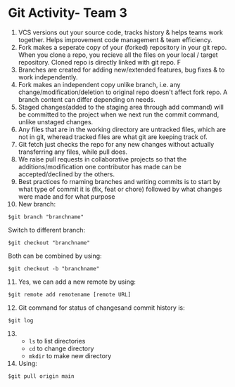 # Git Activity- Team 3
1. VCS versions out your source code, tracks history & helps teams work together. Helps improvement code management & team efficiency. 
2. Fork makes a seperate copy of your (forked) repository in your git repo. When you clone a repo, you recieve all the files on your local / target repository. Cloned repo is directly linked with git repo. F
3. Branches are created for adding new/extended features, bug fixes & to work independently. 
4. Fork makes an independent copy unlike branch, i.e. any change/modification/deletion to original repo doesn't affect fork repo. A branch content can differ depending on needs.
5. Staged changes(added to the staging area through add command) will be committed to the project when we next run the commit command, unlike unstaged changes.
6. Any files that are in the working directory are untracked files, which are not in git, wheread tracked files are what git are keeping track of.
7. Git fetch just checks the repo for any new changes without actually transferring any files, while pull does. 
8. We raise pull requests in collaborative projects so that the additions/modification one contributor has made can be accepted/declined by the others. 
9. Best practices fo rnaming branches and writing commits is to start by what type of commit it is (fix, feat or chore) followed by what changes were made and for what purpose
10. New branch: 
```console
$git branch "branchname"
```
Switch to different branch: 
```console
$git checkout "branchname"
```
Both can be combined by using:
```console
$git checkout -b "branchname"
```
11. Yes, we can add a new remote by using:
```console
$git remote add remotename [remote URL]
```
12. Git command for status of changesand commit history is:
```console
$git log
```
13. * ```ls``` to list directories
    * ```cd``` to change directory 
    * ```mkdir``` to make new directory
14. Using: 
```console
$git pull origin main
```